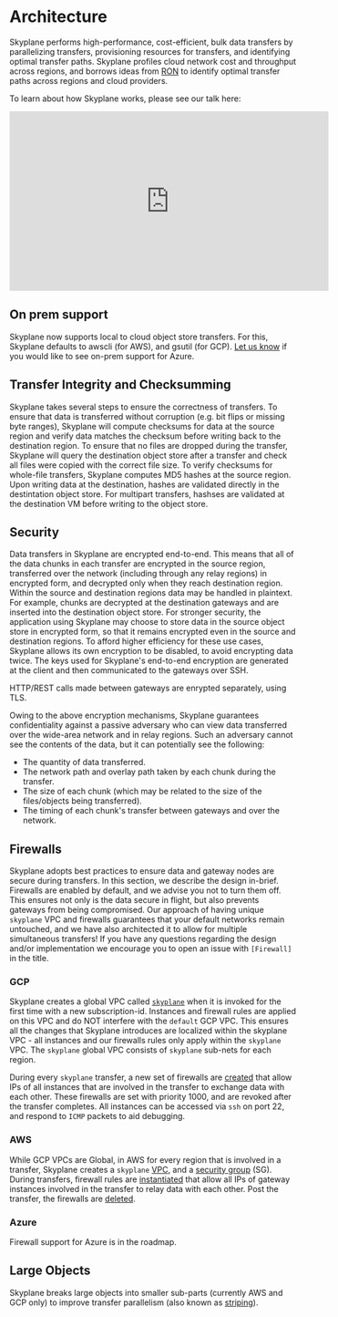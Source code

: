 # Architecture
Skyplane performs high-performance, cost-efficient, bulk data transfers by parallelizing transfers, provisioning resources for transfers, and identifying optimal transfer paths. Skyplane profiles cloud network cost and throughput across regions, and borrows ideas from [RON](http://nms.csail.mit.edu/ron/) to identify optimal transfer paths across regions and cloud providers. 

To learn about how Skyplane works, please see our talk here:
<iframe width="560" height="315" src="https://www.youtube-nocookie.com/embed/hOCrpcIBkAU" title="YouTube video player" frameborder="0" allow="accelerometer; autoplay; clipboard-write; encrypted-media; gyroscope; picture-in-picture" allowfullscreen></iframe>

## On prem support
Skyplane now supports local to cloud object store transfers. For this, Skyplane defaults to awscli (for AWS), and gsutil (for GCP). [Let us know](https://github.com/skyplane-project/skyplane/issues/545) if you would like to see on-prem support for Azure.

## Transfer Integrity and Checksumming
Skyplane takes several steps to ensure the correctness of transfers. To ensure that data is transferred without corruption (e.g. bit flips or missing byte ranges), Skyplane will compute checksums for data at the source region and verify data matches the checksum before writing back to the destination region. To ensure that no files are dropped during the transfer, Skyplane will query the destination object store after a transfer and check all files were copied with the correct file size. To verify checksums for whole-file transfers, Skyplane computes MD5 hashes at the source region. Upon writing data at the destination, hashes are validated directly in the destintation object store. For multipart transfers, hashses are validated at the destination VM before writing to the object store.

## Security
Data transfers in Skyplane are encrypted end-to-end. This means that all of the data chunks in each transfer are encrypted in the source region, transferred over the network (including through any relay regions) in encrypted form, and decrypted only when they reach destination region. Within the source and destination regions data may be handled in plaintext. For example, chunks are decrypted at the destination gateways and are inserted into the destination object store. For stronger security, the application using Skyplane may choose to store data in the source object store in encrypted form, so that it remains encrypted even in the source and destination regions. To afford higher efficiency for these use cases, Skyplane allows its own encryption to be disabled, to avoid encrypting data twice. The keys used for Skyplane's end-to-end encryption are generated at the client and then communicated to the gateways over SSH.

HTTP/REST calls made between gateways are enrypted separately, using TLS.

Owing to the above encryption mechanisms, Skyplane guarantees confidentiality against a passive adversary who can view data transferred over the wide-area network and in relay regions. Such an adversary cannot see the contents of the data, but it can potentially see the following:
* The quantity of data transferred.
* The network path and overlay path taken by each chunk during the transfer.
* The size of each chunk (which may be related to the size of the files/objects being transferred).
* The timing of each chunk's transfer between gateways and over the network.

## Firewalls

Skyplane adopts best practices to ensure data and gateway nodes are secure during transfers. In this section, we describe the design in-brief. Firewalls are enabled by default, and we advise you not to turn them off. This ensures not only is the data secure in flight, but also prevents gateways from being compromised.  Our approach of having unique `skyplane` VPC and firewalls  guarantees that your default networks remain untouched, and we have also architected it to allow for multiple simultaneous transfers! If you have any questions regarding the design and/or implementation we encourage you to open an issue with `[Firewall]` in the title. 

### GCP
Skyplane creates a global VPC called [`skyplane`](https://github.com/skyplane-project/skyplane/blob/e5c97e007b69673558ade0396df490a98227dcc0/skyplane/compute/gcp/gcp_cloud_provider.py#L154) when it is invoked for the first time with a new subscription-id. Instances and firewall rules are applied on this VPC and do NOT interfere with the `default` GCP VPC. This ensures all the changes that Skyplane introduces are localized within the skyplane VPC - all instances and our firewalls rules only apply within the `skyplane` VPC. The `skyplane` global VPC consists of `skyplane` sub-nets for each region. 

During every `skyplane` transfer, a new set of firewalls are [created](https://github.com/skyplane-project/skyplane/blob/e5c97e007b69673558ade0396df490a98227dcc0/skyplane/compute/gcp/gcp_cloud_provider.py#L218) that allow IPs of all instances that are involved in the transfer to exchange data with each other. These firewalls are set with priority 1000, and are revoked after the transfer completes. All instances can be accessed via `ssh` on port 22, and respond to `ICMP` packets to aid debugging. 

### AWS

While GCP VPCs are Global, in AWS for every region that is involved in a transfer, Skyplane creates a `skyplane` [VPC](https://github.com/skyplane-project/skyplane/blob/e5c97e007b69673558ade0396df490a98227dcc0/skyplane/compute/aws/aws_cloud_provider.py#L93), and a [security group](https://github.com/skyplane-project/skyplane/blob/e5c97e007b69673558ade0396df490a98227dcc0/skyplane/compute/aws/aws_cloud_provider.py#L153) (SG). During transfers, firewall rules are [instantiated](https://github.com/skyplane-project/skyplane/blob/e5c97e007b69673558ade0396df490a98227dcc0/skyplane/compute/aws/aws_cloud_provider.py#L267) that allow all IPs of gateway instances involved in the transfer to relay data with each other. Post the transfer, the firewalls are [deleted](https://github.com/skyplane-project/skyplane/blob/e5c97e007b69673558ade0396df490a98227dcc0/skyplane/compute/aws/aws_cloud_provider.py#L283).  

### Azure

Firewall support for Azure is in the roadmap. 

## Large Objects
Skyplane breaks large objects into smaller sub-parts (currently AWS and GCP only) to improve transfer parallelism (also known as [striping](https://ieeexplore.ieee.org/document/1560006)).
